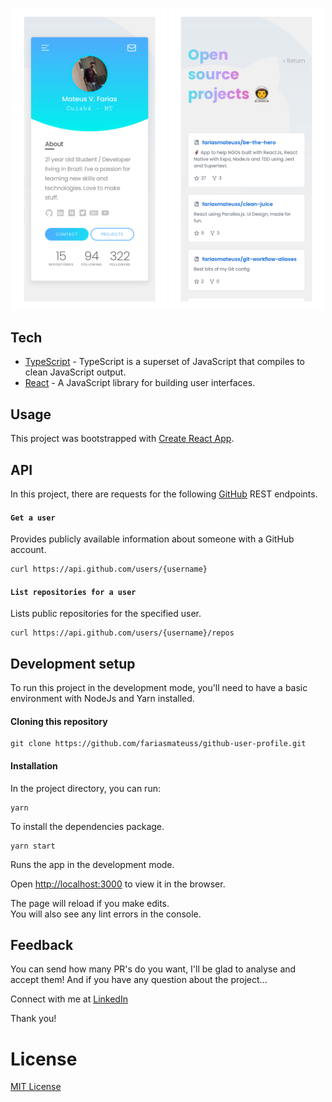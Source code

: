 <p align="center">
  <img src="docs/resources/card.png" width="49%" />
  <img src="docs/resources/repositories.png" width="49%" />
</p>

## Tech

- [TypeScript](https://github.com/microsoft/TypeScript) - TypeScript is a superset of JavaScript that compiles to clean JavaScript output.
- [React](https://reactjs.org) - A JavaScript library for building user interfaces.

## Usage

This project was bootstrapped with [Create React App](https://create-react-app.dev/docs/getting-started/#creating-a-typescript-app).

## API

In this project, there are requests for the following [GitHub](https://docs.github.com/en/rest) REST endpoints.

#### `Get a user`

Provides publicly available information about someone with a GitHub account.

```
curl https://api.github.com/users/{username}
```

#### `List repositories for a user`

Lists public repositories for the specified user.

```
curl https://api.github.com/users/{username}/repos
```

## Development setup

To run this project in the development mode, you'll need to have a basic environment with NodeJs and Yarn installed.

#### Cloning this repository

```
git clone https://github.com/fariasmateuss/github-user-profile.git

```

#### Installation

In the project directory, you can run:

```
yarn
```

To install the dependencies package.

```
yarn start
```

Runs the app in the development mode.

Open [http://localhost:3000](http://localhost:3000) to view it in the browser.

The page will reload if you make edits.<br>
You will also see any lint errors in the console.

## Feedback

You can send how many PR's do you want, I'll be glad to analyse and accept them! And if you have any question about the project...

Connect with me at [LinkedIn](https://www.linkedin.com/in/fariasmateuss/)

Thank you!

# License

[MIT License](/LICENSE)
